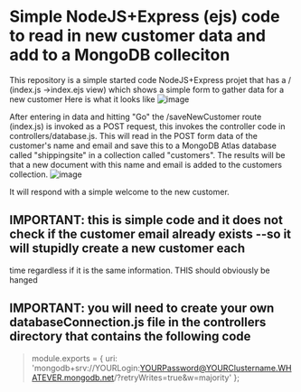 # Simple NodeJS+Express (ejs) code to read in new customer data and add to a MongoDB colleciton

This repository is a simple started code NodeJS+Express projet that has a / (index.js ->index.ejs view) which shows a simple form to gather data for a new customer
Here is what it looks like
![image](https://github.com/grewe/FormDataSaveMongoDB/assets/11790686/60014ccb-4dca-450b-83a0-495b3bc55152)


After entering in data and hitting "Go" the /saveNewCustomer route (index.js) is invoked as a POST request, this invokes the controller code
in controllers/database.js.   This will read in the POST form data of the customer's name and email and save this to a MongoDB Atlas database called
"shippingsite" in a collection called "customers".   The results will be that a new document with this name and email is added to the customers
collection.
![image](https://github.com/grewe/FormDataSaveMongoDB/assets/11790686/8d6cec36-4422-4d32-9856-b0398eb4fd80)

It will respond with a simple welcome to the new customer.

## IMPORTANT:  this is simple code  and it does not check if the customer email already exists --so it will stupidly create a new customer each
time regardless if it is the same information.  THIS should obviously be hanged
## IMPORTANT:  you will need to create your own databaseConnection.js file in the controllers directory that contains the following code

>module.exports = { uri: 'mongodb+srv://YOURLogin:YOURPassword@YOURClustername.WHATEVER.mongodb.net/?retryWrites=true&w=majority' };

